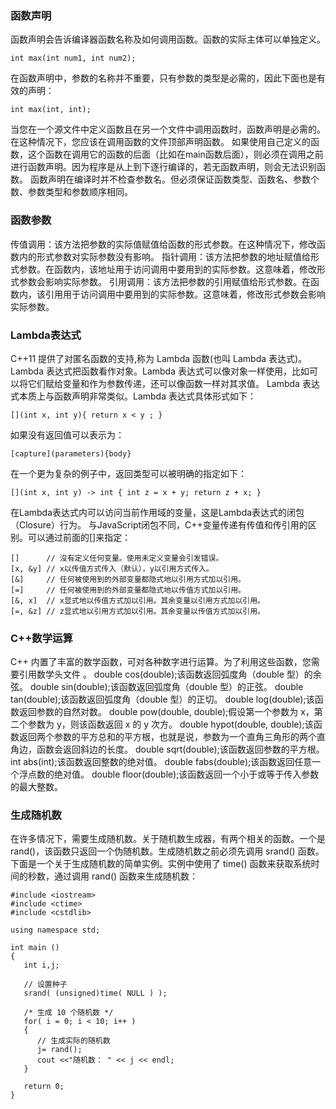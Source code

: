 ### 函数声明 ###
函数声明会告诉编译器函数名称及如何调用函数。函数的实际主体可以单独定义。
```
int max(int num1, int num2);
```
在函数声明中，参数的名称并不重要，只有参数的类型是必需的，因此下面也是有效的声明：
```
int max(int, int);
```
当您在一个源文件中定义函数且在另一个文件中调用函数时，函数声明是必需的。在这种情况下，您应该在调用函数的文件顶部声明函数。
如果使用自己定义的函数，这个函数在调用它的函数的后面（比如在main函数后面），则必须在调用之前进行函数声明。因为程序是从上到下逐行编译的，若无函数声明，则会无法识别函数。
函数声明在编译时并不检查参数名。但必须保证函数类型、函数名、参数个数、参数类型和参数顺序相同。


### 函数参数 ###
传值调用：该方法把参数的实际值赋值给函数的形式参数。在这种情况下，修改函数内的形式参数对实际参数没有影响。
指针调用：该方法把参数的地址赋值给形式参数。在函数内，该地址用于访问调用中要用到的实际参数。这意味着，修改形式参数会影响实际参数。
引用调用：该方法把参数的引用赋值给形式参数。在函数内，该引用用于访问调用中要用到的实际参数。这意味着，修改形式参数会影响实际参数。


### Lambda表达式 ###
C++11 提供了对匿名函数的支持,称为 Lambda 函数(也叫 Lambda 表达式)。
Lambda 表达式把函数看作对象。Lambda 表达式可以像对象一样使用，比如可以将它们赋给变量和作为参数传递，还可以像函数一样对其求值。
Lambda 表达式本质上与函数声明非常类似。Lambda 表达式具体形式如下：
```
[](int x, int y){ return x < y ; }
```
如果没有返回值可以表示为：
```
[capture](parameters){body}
```
在一个更为复杂的例子中，返回类型可以被明确的指定如下：
```
[](int x, int y) -> int { int z = x + y; return z + x; }
```
在Lambda表达式内可以访问当前作用域的变量，这是Lambda表达式的闭包（Closure）行为。 与JavaScript闭包不同，C++变量传递有传值和传引用的区别。可以通过前面的[]来指定：
```
[]      // 沒有定义任何变量。使用未定义变量会引发错误。
[x, &y] // x以传值方式传入（默认），y以引用方式传入。
[&]     // 任何被使用到的外部变量都隐式地以引用方式加以引用。
[=]     // 任何被使用到的外部变量都隐式地以传值方式加以引用。
[&, x]  // x显式地以传值方式加以引用。其余变量以引用方式加以引用。
[=, &z] // z显式地以引用方式加以引用。其余变量以传值方式加以引用。
```

### C++数学运算 ###
C++ 内置了丰富的数学函数，可对各种数字进行运算。为了利用这些函数，您需要引用数学头文件 <cmath>。
double cos(double);该函数返回弧度角（double 型）的余弦。
double sin(double);该函数返回弧度角（double 型）的正弦。
double tan(double);该函数返回弧度角（double 型）的正切。
double log(double);该函数返回参数的自然对数。
double pow(double, double);假设第一个参数为 x，第二个参数为 y，则该函数返回 x 的 y 次方。
double hypot(double, double);该函数返回两个参数的平方总和的平方根，也就是说，参数为一个直角三角形的两个直角边，函数会返回斜边的长度。
double sqrt(double);该函数返回参数的平方根。
int abs(int);该函数返回整数的绝对值。
double fabs(double);该函数返回任意一个浮点数的绝对值。
double floor(double);该函数返回一个小于或等于传入参数的最大整数。
  

### 生成随机数 ###
在许多情况下，需要生成随机数。关于随机数生成器，有两个相关的函数。一个是 rand()，该函数只返回一个伪随机数。生成随机数之前必须先调用 srand() 函数。
下面是一个关于生成随机数的简单实例。实例中使用了 time() 函数来获取系统时间的秒数，通过调用 rand() 函数来生成随机数：
```
#include <iostream>
#include <ctime>
#include <cstdlib>
 
using namespace std;
 
int main ()
{
   int i,j;
 
   // 设置种子
   srand( (unsigned)time( NULL ) );
 
   /* 生成 10 个随机数 */
   for( i = 0; i < 10; i++ )
   {
      // 生成实际的随机数
      j= rand();
      cout <<"随机数： " << j << endl;
   }
 
   return 0;
}
```


